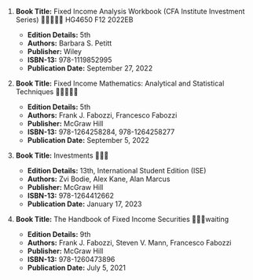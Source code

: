 1. **Book Title:** Fixed Income Analysis Workbook (CFA Institute Investment Series) 🚨🚨🚨🚨🚨 HG4650 F12 2022EB
   - **Edition Details:** 5th
   - **Authors:** Barbara S. Petitt
   - **Publisher:** Wiley
   - **ISBN-13:** 978-1119852995
   - **Publication Date:** September 27, 2022

2. **Book Title:** Fixed Income Mathematics: Analytical and Statistical Techniques 🚨🚨🚨🚨🚨
   - **Edition Details:** 5th
   - **Authors:** Frank J. Fabozzi, Francesco Fabozzi 
   - **Publisher:** McGraw Hill
   - **ISBN-13:** 978-1264258284, 978-1264258277
   - **Publication Date:** September 5, 2022

3. **Book Title:** Investments 📒🔐✅
   - **Edition Details:** 13th, International Student Edition (ISE)
   - **Authors:** Zvi Bodie, Alex Kane, Alan Marcus
   - **Publisher:** McGraw Hill
   - **ISBN-13:** 978-1264412662
   - **Publication Date:** January 17, 2023

4. **Book Title:** The Handbook of Fixed Income Securities 📒🔐🚫waiting
   - **Edition Details:** 9th
   - **Authors:** Frank J. Fabozzi, Steven V. Mann, Francesco Fabozzi 
   - **Publisher:** McGraw Hill
   - **ISBN-13:** 978-1260473896
   - **Publication Date:** July 5, 2021
